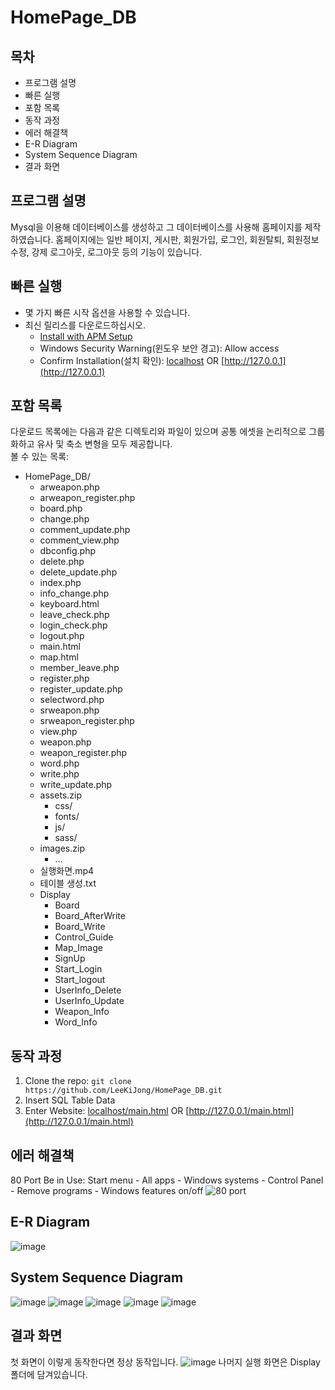 # HomePage_DB
## 목차
* 프로그램 설명
* 빠른 실행
* 포함 목록
* 동작 과정
* 에러 해결책
* E-R Diagram
* System Sequence Diagram
* 결과 화면
## 프로그램 설명
Mysql을 이용해 데이터베이스를 생성하고 그 데이터베이스를 사용해 홈페이지를 제작하였습니다.  홈페이지에는 일반 페이지, 게시판, 회원가입, 로그인, 회원탈퇴, 회원정보 수정, 강제 로그아웃, 로그아웃 등의 기능이 있습니다.
## 빠른 실행
* 몇 가지 빠른 시작 옵션을 사용할 수 있습니다.
* 최신 릴리스를 다운로드하십시오.
  * [Install with APM Setup](https://kldp.net/apmsetup/release/)
  * Windows Security Warning(윈도우 보안 경고): Allow access
  * Confirm Installation(설치 확인): [localhost](localhost) OR [http://127.0.0.1](http://127.0.0.1)
## 포함 목록
다운로드 목록에는 다음과 같은 디렉토리와 파일이 있으며 공통 에셋을 논리적으로 그룹화하고 유사 및 축소 변형을 모두 제공합니다.  
볼 수 있는 목록:

* HomePage_DB/
   * arweapon.php  
   * arweapon_register.php  
   * board.php  
   * change.php  
   * comment_update.php  
   * comment_view.php  
   * dbconfig.php  
   * delete.php   
   * delete_update.php    
   * index.php   
   * info_change.php    
   * keyboard.html  
   * leave_check.php   
   * login_check.php   
   * logout.php   
   * main.html   
   * map.html   
   * member_leave.php    
   * register.php    
   * register_update.php   
   * selectword.php   
   * srweapon.php    
   * srweapon_register.php  
   * view.php   
   * weapon.php    
   * weapon_register.php  
   * word.php  
   * write.php  
   * write_update.php   
   * assets.zip  
      * css/   
      * fonts/  
      * js/  
      * sass/  
   * images.zip  
      * ...   
   * 실행화면.mp4  
   * 테이블 생성.txt  
   * Display
      * Board
      * Board_AfterWrite
      * Board_Write
      * Control_Guide
      * Map_Image
      * SignUp
      * Start_Login
      * Start_logout
      * UserInfo_Delete
      * UserInfo_Update
      * Weapon_Info
      * Word_Info

## 동작 과정
1. Clone the repo: `git clone https://github.com/LeeKiJong/HomePage_DB.git` 
2. Insert SQL Table Data
3. Enter Website: [localhost/main.html](localhost/main.html) OR [http://127.0.0.1/main.html](http://127.0.0.1/main.html)
## 에러 해결책
80 Port Be in Use:
Start menu - All apps - Windows systems - Control Panel - Remove programs - Windows features on/off
![80 port](https://user-images.githubusercontent.com/52438368/65368091-eeabd100-dc76-11e9-8af6-8eb6cc8c3b99.png)
## E-R Diagram
![image](https://user-images.githubusercontent.com/52438368/67139997-164f8280-f291-11e9-8937-fcc0dbf7b78d.png)
## System Sequence Diagram
![image](https://user-images.githubusercontent.com/52438368/67140249-ccb46700-f293-11e9-9e41-35db27ff9ac9.png)
![image](https://user-images.githubusercontent.com/52438368/67140265-ebb2f900-f293-11e9-915c-2a10956c4425.png)
![image](https://user-images.githubusercontent.com/52438368/67140266-f4a3ca80-f293-11e9-8f6d-9e27712d7266.png)
![image](https://user-images.githubusercontent.com/52438368/67140270-f9687e80-f293-11e9-9842-25dd4fb2f043.png)
![image](https://user-images.githubusercontent.com/52438368/67140273-ff5e5f80-f293-11e9-9c1d-c61dd27372fe.png)
## 결과 화면
첫 화면이 이렇게 동작한다면 정상 동작입니다.
![image](https://user-images.githubusercontent.com/52438368/67140084-e5238200-f291-11e9-99bf-1e8464563457.png)
나머지 실행 화면은 Display 폴더에 담겨있습니다.

